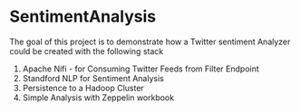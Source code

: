 # SentimentAnalysis
 The goal of this project is to demonstrate how a Twitter sentiment Analyzer could be created with the following stack
 1. Apache Nifi - for Consuming Twitter Feeds from Filter Endpoint
 2. Standford NLP for Sentiment Analysis
 3. Persistence to a Hadoop Cluster 
 4. Simple Analysis with Zeppelin workbook
